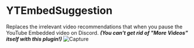 # YTEmbedSuggestion
Replaces the irrelevant video recommendations that when you pause the YouTube Embedded video on Discord. _**(You can't get rid of "More Videos" itself with this plugin!)**_
![Capture](https://user-images.githubusercontent.com/36400787/129460350-94dec5b3-a9f4-47aa-86e5-b151d817d1d8.PNG)
